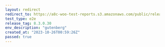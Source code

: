 ```yaml
---
layout: redirect
redirect_to: https://a8c-woo-test-reports.s3.amazonaws.com/public/release/8.3.0.30/gutenberg/e2e/index.html
test_type: e2e
release_tag: 8.3.0.30
env_description: "gutenberg"
created_at: "2023-10-26T00:59:26Z"
passed: true
---
```

